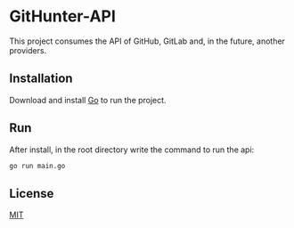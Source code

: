 # GitHunter-API
This project consumes the API of GitHub, GitLab and, in the future, another providers.

## Installation
Download and install [Go](https://golang.org/dl) to run the project.

## Run
After install, in the root directory write the command to run the api:
```bash
go run main.go 
```

## License
[MIT](https://choosealicense.com/licenses/mit/)
